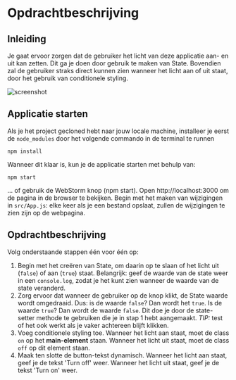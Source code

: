 # Opdrachtbeschrijving

## Inleiding

Je gaat ervoor zorgen dat de gebruiker het licht van deze applicatie aan- en uit kan zetten. Dit ga je doen door gebruik te maken van State. Bovendien zal de gebruiker straks direct kunnen zien wanneer het licht aan of uit staat, door het gebruik van conditionele styling.

![screenshot](src/assets/screenshot.png)

## Applicatie starten

Als je het project gecloned hebt naar jouw locale machine, installeer je eerst de `node_modules` door het volgende
commando in de terminal te runnen

`npm install`

Wanneer dit klaar is, kun je de applicatie starten met behulp van:

`npm start`

... of gebruik de WebStorm knop (npm start). Open http://localhost:3000 om de pagina in de browser te bekijken. Begin met
het maken van wijzigingen in `src/App.js`: elke keer als je een bestand opslaat, zullen de wijzigingen te zien zijn op
de webpagina.

## Opdrachtbeschrijving
Volg onderstaande stappen één voor één op:

1. Begin met het creëren van State, om daarin op te slaan of het licht uit (`false`) of aan (`true`) staat. Belangrijk: geef de waarde van de state weer in een `console.log`, zodat je het kunt zien wanneer de waarde van de state veranderd.
2. Zorg ervoor dat wanneer de gebruiker op de knop klikt, de State waarde wordt omgedraaid. Dus: is de waarde `false`? Dan wordt het `true`. Is de waarde `true`? Dan wordt de waarde `false`. Dit doe je door de state-setter methode te gebruiken die je in stap 1 hebt aangemaakt. _TIP:_ test of het ook werkt als je vaker achtereen blijft klikken.
3. Voeg conditionele styling toe. Wanneer het licht aan staat, moet de class `on` op het **main-element** staan. Wanneer het licht uit staat, moet de class `off` op dit element staan.
4. Maak ten slotte de button-tekst dynamisch. Wanneer het licht aan staat, geef je de tekst 'Turn off' weer. Wanneer het licht uit staat, geef je de tekst 'Turn on' weer.
